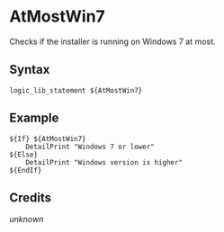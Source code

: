 # AtMostWin7

Checks if the installer is running on Windows 7 at most.

## Syntax

	logic_lib_statement ${AtMostWin7}

## Example

	${If} ${AtMostWin7}
		DetailPrint "Windows 7 or lower"
	${Else}
		DetailPrint "Windows version is higher"
	${EndIf}

## Credits

*unknown*
